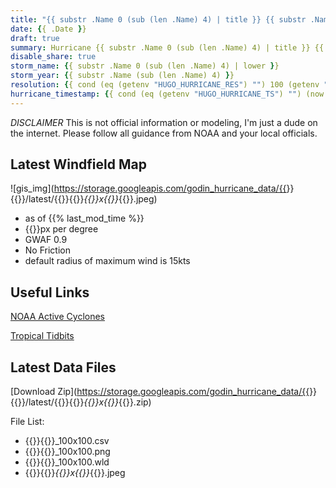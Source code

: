 ```yaml
---
title: "{{ substr .Name 0 (sub (len .Name) 4) | title }} {{ substr .Name (sub (len .Name) 4) }}"
date: {{ .Date }}
draft: true
summary: Hurricane {{ substr .Name 0 (sub (len .Name) 4) | title }} {{ substr .Name (sub (len .Name) 4) }}
disable_share: true
storm_name: {{ substr .Name 0 (sub (len .Name) 4) | lower }}
storm_year: {{ substr .Name (sub (len .Name) 4) }}
resolution: {{ cond (eq (getenv "HUGO_HURRICANE_RES") "") 100 (getenv "HUGO_HURRICANE_RES") }}
hurricane_timestamp: {{ cond (eq (getenv "HUGO_HURRICANE_TS") "") (now.Format "20060102T1504-07") (getenv "HUGO_HURRICANE_TS") }}
---
```

*DISCLAIMER* This is not official information or modeling, I'm just a dude on the internet.  Please follow all guidance from NOAA and your local officials.

## Latest Windfield Map
![gis_img](https://storage.googleapis.com/godin_hurricane_data/{{<param storm_name>}}{{<param storm_year>}}/latest/{{<param storm_name>}}{{<param storm_year>}}_{{<param resolution>}}x{{<param resolution>}}_{{<param hurricane_timestamp>}}.jpeg)

- as of {{% last_mod_time %}}
- {{<param resolution>}}px per degree
- GWAF 0.9
- No Friction
- default radius of maximum wind is 15kts

## Useful Links
[NOAA Active Cyclones](https://www.nhc.noaa.gov/)


[Tropical Tidbits](https://www.tropicaltidbits.com/storminfo/)

## Latest Data Files
[Download Zip](https://storage.googleapis.com/godin_hurricane_data/{{<param storm_name>}}{{<param storm_year>}}/latest/{{<param storm_name>}}{{<param storm_year>}}_{{<param resolution>}}x{{<param resolution>}}_{{<param hurricane_timestamp>}}.zip)

File List:
- {{<param storm_name>}}{{<param storm_year>}}_100x100.csv
- {{<param storm_name>}}{{<param storm_year>}}_100x100.png
- {{<param storm_name>}}{{<param storm_year>}}_100x100.wld
- {{<param storm_name>}}{{<param storm_year>}}_{{<param resolution>}}x{{<param resolution>}}_{{<param hurricane_timestamp>}}.jpeg

